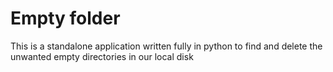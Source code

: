 # Empty folder
This is a standalone application written fully in python to find and delete the unwanted empty directories in our local disk
